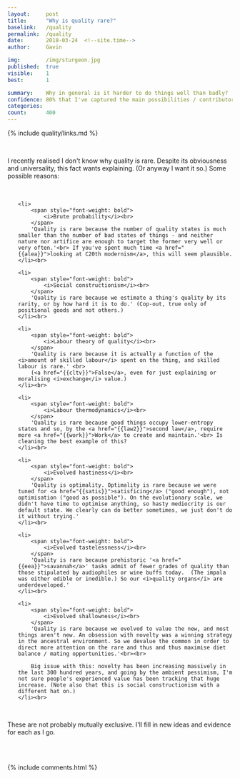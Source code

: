 ```yaml
---
layout:     post
title:      "Why is quality rare?"
baselink:   /quality
permalink:  /quality
date:       2018-03-24  <!--site.time-->
author:     Gavin

img:        /img/sturgeon.jpg
published:	true
visible: 	1
best:		1

summary:    Why in general is it harder to do things well than badly?
confidence:	80% that I've captured the main possibilities / contributors.
categories: 
count:		400
---
```



{%	include quality/links.md		%}


<br>

I recently realised I don't know why quality is rare. Despite its obviousness and universality, this fact wants explaining. (Or anyway I want it so.) Some possible reasons:<br><br><br>


<ul>

	<li>  
		<span style="font-weight: bold">
			<i>Brute probability</i><br>
		</span>
		'Quality is rare because the number of quality states is much smaller than the number of bad states of things - and neither nature nor artifice are enough to target the former very well or very often.'<br> If you've spent much time <a href="{{alea}}">looking at C20th modernism</a>, this will seem plausible.
	</li><br>
    
	<li> 
		<span style="font-weight: bold">
			<i>Social constructionism</i><br>
		</span>
		'Quality is rare because we estimate a thing's quality by its rarity, or by how hard it is to do.' (Cop-out, true only of positional goods and not others.)
	</li><br>

	<li>
		<span style="font-weight: bold">
			<i>Labour theory of quality</i><br>
		</span>
		'Quality is rare because it is actually a function of the <i>amount of skilled labour</i> spent on the thing, and skilled labour is rare.' <br>
		(<a href="{{cltv}}">False</a>, even for just explaining or moralising <i>exchange</i> value.)
	</li><br>

	<li>  
		<span style="font-weight: bold">
			<i>Labour thermodynamics</i><br>
		</span>
		'Quality is rare because good things occupy lower-entropy states and so, by the <a href="{{law2}}">second law</a>, require more <a href="{{work}}">Work</a> to create and maintain.'<br> Is cleaning the best example of this?
	</li><br>
	
	<li>
		<span style="font-weight: bold">
			<i>Evolved hastiness</i><br>
		</span>
		'Quality is optimality. Optimality is rare because we were tuned for <a href="{{satis}}">satisficing</a> ("good enough"), not optimisation ("good as possible"). On the evolutionary scale, we didn't have time to optimise anything, so hasty mediocrity is our default state. We clearly can do better sometimes, we just don't do it without trying.'
	</li><br>
	
	<li>
		<span style="font-weight: bold">
			<i>Evolved tastelessness</i><br>
		</span>
		'Quality is rare because prehistoric '<a href="{{eea}}">savannah</a>' tasks admit of fewer grades of quality than those stipulated by audiophiles or wine buffs today.  (The impala was either edible or inedible.) So our <i>quality organs</i> are underdeveloped.'
	</li><br>

	<li>
		<span style="font-weight: bold">
			<i>Evolved shallowness</i><br>
		</span>
		'Quality is rare because we evolved to value the new, and most things aren't new. An obsession with novelty was a winning strategy in the ancestral environment. So we devalue the common in order to direct more attention on the rare and thus and thus maximise diet balance / mating opportunities.'<br><br>

		Big issue with this: novelty has been increasing massively in the last 300 hundred years, and going by the ambient pessimism, I'm not sure people's experienced value has been tracking that huge increase. (Note also that this is social constructionism with a different hat on.)
	</li><br>

</ul>

<br>

These are not probably mutually exclusive. I'll fill in new ideas and evidence for each as I go.

<br><br>

{%  include comments.html %}